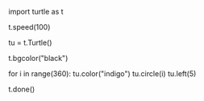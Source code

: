 import turtle as t

t.speed(100)

tu = t.Turtle()

t.bgcolor("black")

for i in range(360):
    tu.color("indigo")
    tu.circle(i)
    tu.left(5)

t.done()

